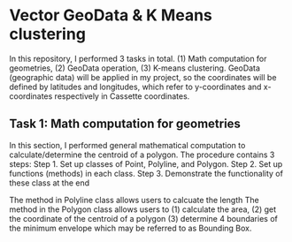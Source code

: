 # Vector GeoData & K Means clustering
In this repository, I performed 3 tasks in total. (1) Math computation for geometries, (2) GeoData operation, (3) K-means clustering.
GeoData (geographic data) will be applied in my project, so the coordinates will be defined by latitudes and longitudes, which refer to y-coordinates and x-coordinates respectively in Cassette coordinates.

## Task 1: Math computation for geometries
In this section, I performed general mathematical computation to calculate/determine the centroid of a polygon.
The procedure contains 3 steps:
Step 1. Set up classes of Point, Polyline, and Polygon.
Step 2. Set up functions (methods) in each class.
Step 3. Demonstrate the functionality of these class at the end

The method in Polyline class allows users to calcuate the length
The method in the Polygon class allows users to (1) calculate the area, (2) get the coordinate of the centroid of a polygon (3) determine 4 boundaries of the minimum envelope which may be referred to as Bounding Box.
